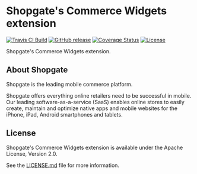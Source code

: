 # Shopgate's Commerce Widgets extension

[![Travis CI Build](https://travis-ci.org/shopgate/commerce-widgets.svg?branch=master)](https://travis-ci.org/shopgate/commerce-widgets)
[![GitHub release](https://img.shields.io/github/release/shopgate/commerce-widgets.svg)]()
[![Coverage Status](https://coveralls.io/repos/github/shopgate/commerce-widgets/badge.svg?branch=master)](https://coveralls.io/github/shopgate/commerce-widgets?branch=master)
[![License](https://img.shields.io/badge/License-Apache%202.0-blue.svg)](https://opensource.org/licenses/Apache-2.0)

Shopgate's Commerce Widgets extension.

## About Shopgate

Shopgate is the leading mobile commerce platform.

Shopgate offers everything online retailers need to be successful in mobile. Our leading
software-as-a-service (SaaS) enables online stores to easily create, maintain and optimize native
apps and mobile websites for the iPhone, iPad, Android smartphones and tablets.

## License

Shopgate's Commerce Widgets extension is available under the Apache License, Version 2.0.

See the [LICENSE.md](./LICENSE.md) file for more information.

